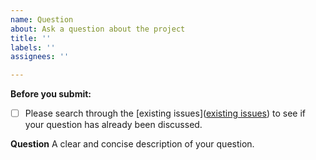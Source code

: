 ```yaml
---
name: Question
about: Ask a question about the project
title: ''
labels: ''
assignees: ''

---
```


**Before you submit:**

- [ ] Please search through the [existing issues]([existing issues](https://github.com/imgix/imgix-core-js/issues?utf8=%E2%9C%93&q=is%3Aissue)) to see if your question has already been discussed.

**Question**
A clear and concise description of your question.
